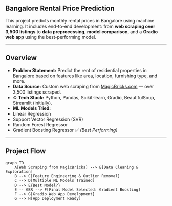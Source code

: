 ## Bangalore Rental Price Prediction

This project predicts monthly rental prices in Bangalore using machine learning. It includes end-to-end development: from **web scraping over 3,500 listings** to **data preprocessing**, **model comparison**, and a **Gradio web app** using the best-performing model.

---

## Overview

-  **Problem Statement:** Predict the rent of residential properties in Bangalore based on features like area, location, furnishing type, and more.
-  **Data Source:** Custom web scraping from [MagicBricks.com](https://www.magicbricks.com/) — over 3,500 listings scraped.
- ⚙ **Tech Stack:** Python, Pandas, Scikit-learn, Gradio, BeautifulSoup, Streamlit (initially).
-  **ML Models Tried:**
  - Linear Regression
  - Support Vector Regression (SVR)
  - Random Forest Regressor
  - Gradient Boosting Regressor ✅ *(Best Performing)*

---

## Project Flow

```mermaid
graph TD
    A[Web Scraping from MagicBricks] --> B[Data Cleaning & Exploration]
    B --> C[Feature Engineering & Outlier Removal]
    C --> D[Multiple ML Models Trained]
    D --> E{Best Model?}
    E -- GBR --> F[Final Model Selected: Gradient Boosting]
    F --> G[Gradio Web App Development]
    G --> H[App Deployment Ready]

